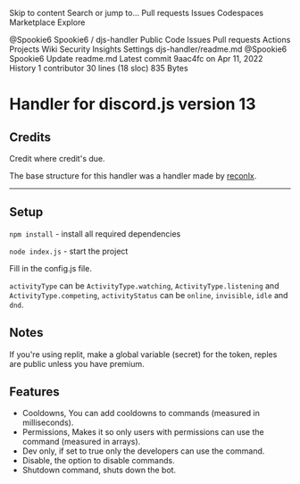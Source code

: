 Skip to content
Search or jump to…
Pull requests
Issues
Codespaces
Marketplace
Explore
 
@Spookie6 
Spookie6
/
djs-handler
Public
Code
Issues
Pull requests
Actions
Projects
Wiki
Security
Insights
Settings
djs-handler/readme.md
@Spookie6
Spookie6 Update readme.md
Latest commit 9aac4fc on Apr 11, 2022
 History
 1 contributor
30 lines (18 sloc)  835 Bytes

# Handler for discord.js version 13

## Credits

Credit where credit's due.

The base structure for this handler was a handler made by [reconlx](https://github.com/reconlx/djs-base-handler).

---

## Setup

`npm install` - install all required dependencies

`node index.js` - start the project

Fill in the config.js file.

`activityType` can be `ActivityType.watching`, `ActivityType.listening` and `ActivityType.competing`,
`activityStatus` can be `online`, `invisible`, `idle` and `dnd`.

## Notes

If you're using replit, make a global variable (secret) for the token, reples are public unless you have premium.

## Features

- Cooldowns, You can add cooldowns to commands (measured in milliseconds).
- Permissions, Makes it so only users with permissions can use the command (measured in arrays).
- Dev only, if set to true only the developers can use the command.
- Disable, the option to disable commands.
- Shutdown command, shuts down the bot.